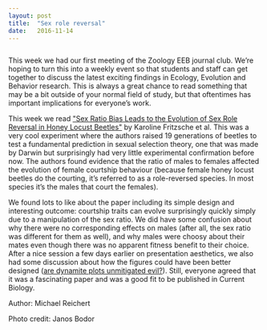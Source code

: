 ```yaml
---
layout: post
title:  "Sex role reversal"
date:   2016-11-14
---
```

<img src="{{ 'aonsceal.github.io/assets/img/beetle.jpeg' | prepend: site.baseurl }}" alt=""> 

<p class="intro"><span class="dropcap">T</span>his week we had our first meeting of the Zoology EEB journal club. We’re hoping to turn this into a weekly event so that students and staff can get together to discuss the latest exciting findings in Ecology, Evolution and Behavior research. This is always a great chance to read something that may be a bit outside of your normal field of study, but that oftentimes has important implications for everyone’s work.</p>

This week we read <a href="http://www.cell.com/current-biology/pdf/S0960-9822(16)30769-2.pdf"> "Sex Ratio Bias Leads to the Evolution of Sex Role Reversal in Honey Locust Beetles"</a> by Karoline Fritzsche et al. This was a very cool experiment where the authors raised 19 generations of beetles to test a fundamental prediction in sexual selection theory, one that was made by Darwin but surprisingly had very little experimental confirmation before now. The authors found evidence that the ratio of males to females affected the evolution of female courtship behaviour (because female honey locust beetles do the courting, it’s referred to as a role-reversed species. In most species it’s the males that court the females).
 
We found lots to like about the paper including its simple design and interesting outcome: courtship traits can evolve surprisingly quickly simply due to a manipulation of the sex ratio. We did have some confusion about why there were no corresponding effects on males (after all, the sex ratio was different for them as well), and why males were choosy about their mates even though there was no apparent fitness benefit to their choice. After a nice session a few days earlier on presentation aesthetics, we also had some discussion about how the figures could have been better designed (<a href="http://emdbolker.wikidot.com/blog:dynamite">are dynamite plots unmitigated evil?</a>). Still, everyone agreed that it was a fascinating paper and was a good fit to be published in Current Biology.

Author: Michael Reichert

Photo credit: Janos Bodor
